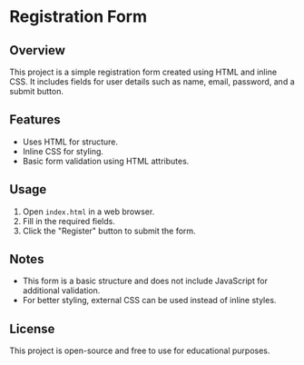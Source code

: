 # Registration Form

## Overview
This project is a simple registration form created using HTML and inline CSS. It includes fields for user details such as name, email, password, and a submit button.

## Features
- Uses HTML for structure.
- Inline CSS for styling.
- Basic form validation using HTML attributes.

## Usage
1. Open `index.html` in a web browser.
2. Fill in the required fields.
3. Click the "Register" button to submit the form.

## Notes
- This form is a basic structure and does not include JavaScript for additional validation.
- For better styling, external CSS can be used instead of inline styles.

## License
This project is open-source and free to use for educational purposes.

